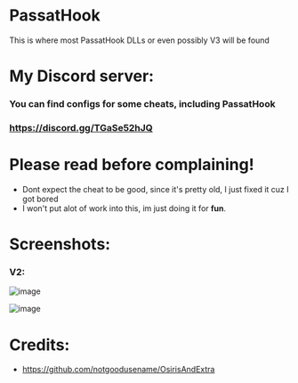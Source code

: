 # PassatHook
This is where most PassatHook DLLs or even possibly V3 will be found
# My Discord server:
### You can find configs for some cheats, including PassatHook
### https://discord.gg/TGaSe52hJQ
# Please read before complaining!
- Dont expect the cheat to be good, since it's pretty old, I just fixed it cuz I got bored
- I won't put alot of work into this, im just doing it for **fun**.
# Screenshots:
### V2:
![image](https://cdn.discordapp.com/attachments/1138540981919158335/1153356322151088158/image.png)

![image](https://cdn.discordapp.com/attachments/1153354626486259823/1153354999758344262/image.png)
# Credits:
- https://github.com/notgoodusename/OsirisAndExtra

